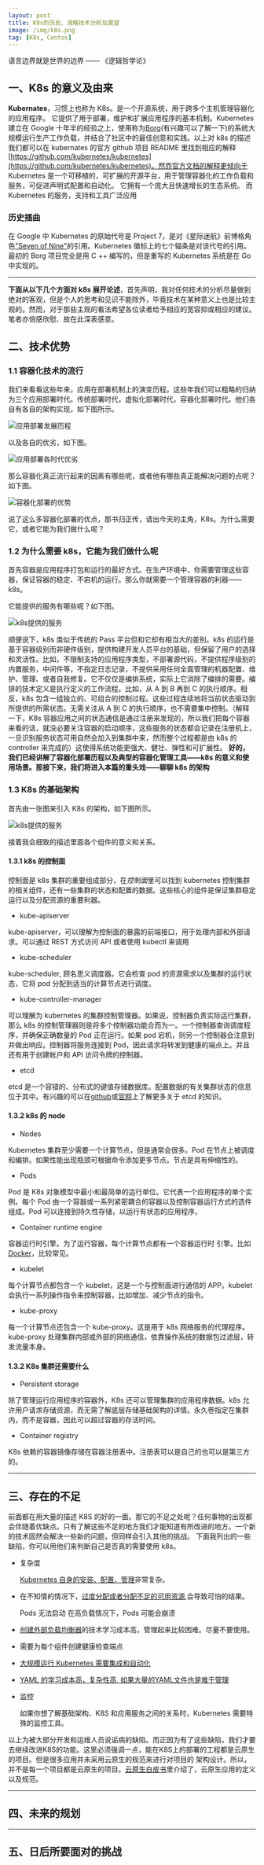 ```yaml
---
layout: post
title: K8s的历史、浅略技术分析及展望
image: /img/k8s.png
tag: [K8s, Centos]
---
```


语言边界就是世界的边界
—— 《逻辑哲学论》

## 一、K8s 的意义及由来

**Kubernates**，习惯上也称为 K8s。是一个开源系统，用于跨多个主机管理容器化的应用程序。 它提供了用于部署，维护和扩展应用程序的基本机制。Kubernetes 建立在 Google 十年半的经验之上，使用称为[Borg](https://research.google/pubs/pub43438/)(有兴趣可以了解一下)的系统大规模运行生产工作负载，并结合了社区中的最佳创意和实践。以上对 k8s 的描述我们都可以在 kubernates 的官方 github 项目 README 里找到相应的解释[https://github.com/kubernetes/kubernetes](https://github.com/kubernetes/kubernetes)。然而官方文档的解释更倾向于 Kubernetes 是一个可移植的，可扩展的开源平台，用于管理容器化的工作负载和服务，可促进声明式配置和自动化。 它拥有一个庞大且快速增长的生态系统。 而 Kubernetes 的服务，支持和工具广泛应用

### 历史插曲

在 Google 中 Kubernetes 的原始代号是 Project 7，是对《星际迷航》前博格角色["Seven of Nine"](https://en.wikipedia.org/wiki/Seven_of_Nine)的引用。Kubernetes 徽标上的七个辐条是对该代号的引用。 最初的 Borg 项目完全是用 C ++ 编写的，但是重写的 Kubernetes 系统是在 Go 中实现的。

---

**下面从以下几个方面对 k8s 展开论述**，首先声明，我对任何技术的分析尽量做到绝对的客观，但是个人的思考和见识不能除外，毕竟技术在某种意义上也是比较主观的。然而，对于那些主观的看法希望各位读者给予相应的宽容抑或相应的建议。笔者亦倍感欣慰、故在此深表感意。

## 二、技术优势

### 1.1 容器化技术的流行

我们来看看这些年来，应用在部署机制上的演变历程。这些年我们可以粗略的归纳为三个应用部署时代。传统部署时代，虚拟化部署时代，容器化部署时代。他们各自有各自的架构实现，如下图所示。

![应用部署发展历程](/img/deploy.png)

以及各自的优劣，如下图。

![应用部署各时代优劣](/img/deployAD.png)

那么容器化真正流行起来的因素有哪些呢，或者他有哪些真正能解决问题的点呢？如下图。

![容器化部署的优势](/img/containers.png)

说了这么多容器化部署的优点，那书归正传，请出今天的主角，K8s。为什么需要它，或者它能为我们做什么呢？

### 1.2 为什么需要 k8s，它能为我们做什么呢

首先容器是应用程序打包和运行的最好方式。在生产环境中，你需要管理这些容器，保证容器的稳定、不宕机的运行。那么你就需要一个管理容器的利器——k8s。

它能提供的服务有哪些呢？如下图。

![k8s提供的服务](/img/k8sservice.png)

顺便说下，k8s 类似于传统的 Pass 平台但和它却有相当大的差别。k8s 的运行是基于容器级别而非硬件级别，提供构建开发人员平台的基础，但保留了用户的选择和灵活性。比如，不限制支持的应用程序类型，不部署源代码，不提供程序级别的内置服务，中间件等，不指定日志记录，不提供采用任何全面管理的机器配置、维护、管理、或者自我修复。它不仅仅是编排系统，实际上它消除了编排的需要。编排的技术定义是执行定义的工作流程。比如，从 A 到 B 再到 C 的执行顺序。相反，k8s 包含一组独立的、可组合的控制过程。这些过程连续地将当前状态驱动到所提供的所需状态。无需关注从 A 到 C 的执行顺序，也不需要集中控制。（解释一下，K8s 容器应用之间的状态通信是通过注册来发现的，所以我们把每个容器来看的话，就没必要关注容器的启动顺序，这些服务的状态都会记录在注册机上，一旦识别服务状态可用自然会加入到集群中来，然而整个过程都是由 k8s 的 controller 来完成的）这使得系统功能更强大、健壮、弹性和可扩展性。
**好的，我们已经讲解了容器化部署历程以及典型的容器化管理工具——k8s 的意义和使用场景。那接下来，我们将进入本篇的重头戏——聊聊 k8s 的架构**

### 1.3 K8s 的基础架构

首先由一张图来引入 K8s 的架构，如下图所示。

![k8s提供的服务](/img/k8sarch.png)

接着我会细致的描述里面各个组件的意义和关系。

#### 1.3.1 k8s 的控制面

控制面是 k8s 集群的重要组成部分，在*控制面*里可以找到 kubernetes 控制集群的相关组件，还有一些集群的状态和配置的数据。这些核心的组件是保证集群稳定运行以及分配资源的重要利器。

- kube-apiserver

kube-apiserver，可以理解为控制面的暴露的前端接口，用于处理内部和外部请求。可以通过 REST 方式访问 API 或者使用 kubectl 来调用

- kube-scheduler

kube-scheduler, 顾名思义调度器。它会检查 pod 的资源需求以及集群的运行状态，它将 pod 分配到适当的计算节点进行调度。

- kube-controller-manager

可以理解为 kubernetes 的集群控制管理器。如果说，控制器负责实际运行集群，那么 k8s 的控制管理器则是将多个控制器功能合而为一。一个控制器查询调度程序，并确保正确数量的 Pod 正在运行。如果 pod 宕机，则另一个控制器会注意到并做出响应。控制器将服务连接到 Pod，因此请求将转发到健康的端点上。并且还有用于创建帐户和 API 访问令牌的控制器。

- etcd

etcd 是一个容错的、分布式的键值存储数据库。配置数据的有关集群状态的信息位于其中。有兴趣的可以在[github](https://github.com/etcd-io/etcd)或[官网](https://etcd.io/)上了解更多关于 etcd 的知识。

#### 1.3.2 k8s 的 node

- Nodes

Kubernetes 集群至少需要一个计算节点，但是通常会很多。Pod 在节点上被调度和编排。如果性能出现瓶颈可根据命令添加更多节点。节点是具有伸缩性的。

- Pods

Pod 是 K8s 对象模型中最小和最简单的运行单位。它代表一个应用程序的单个实例。每个 Pod 由一个容器或一系列紧密耦合的容器以及控制容器运行方式的选件组成。Pod 可以连接到持久性存储，以运行有状态的应用程序。

- Container runtime engine

容器运行时引擎。为了运行容器，每个计算节点都有一个容器运行时 引擎。比如[Docker](https://www.docker.com/)，比较常见。

- kubelet

每个计算节点都包含一个 kubelet，这是一个与控制面进行通信的 APP。kubelet 会执行一系列操作指令来控制容器，比如增加、减少节点的指令。

- kube-proxy

每一个计算节点还包含一个 kube-proxy。这是用于 k8s 网络服务的代理程序。kube-proxy 处理集群内部或外部的网络通信，依靠操作系统的数据包过滤层，转发流量本身。

#### 1.3.2 K8s 集群还需要什么

- Persistent storage

除了管理运行应用程序的容器外，K8s 还可以管理集群的应用程序数据。k8s 允许用户请求存储资源，而无需了解底层存储基础架构的详情。永久卷指定在集群内，而不是容器，因此可以超过容器的存活时间。

- Container registry

K8s 依赖的容器镜像存储在容器注册表中。注册表可以是自己的也可以是第三方的。

---

## 三、存在的不足

前面都在用大量的描述 K8S 的好的一面。那它的不足之处呢？任何事物的出现都会伴随着优缺点。只有了解这些不足的地方我们才能知道有所改进的地方。一个新的技术固然会解决一些新的问题，但同样会引入其他的挑战。
下面我列出的一些缺陷，你可以用他们来判断自己是否真的需要使用 k8s。

- 复杂度

  [Kubernetes 自身的安装、配置、管理](https://kubernetes.io/docs/concepts/overview/components/)非常复杂。

- 在不知情的情况下，[过度分配或者分配不足的可用资源](https://kubernetes.io/docs/concepts/configuration/manage-resources-containers/),会导致可怕的结果。

  Pods 无法启动
  在高负载情况下，Pods 可能会崩溃

- [创建外部负载均衡器](https://kubernetes.io/docs/tasks/access-application-cluster/create-external-load-balancer/)的技术学习成本高，管理起来比较困难。尽量不要使用。

- 需要为每个组件创建健康检查端点

- [大规模运行 Kubernetes 需要集成和自动化](https://github.com/kelseyhightower/pipeline)

- [YAML 的学习成本高，复杂性高, 如果大量的YAML文件也是难于管理](https://www.arp242.net/yaml-config.html)

- 监控

  如果你想了解基础架构、K8S 和应用服务之间的关系时，Kubernetes 需要特殊的监控工具。

以上为被大部分开发和运维人员说诟病的缺陷。而正因为有了这些缺陷，我们才要去继续改进K8S的功能。这里必须强调一点，能在K8S上的部署的工程都是云原生的项目。但是很多应用并未采用云原生的规范来进行对项目的
架构设计。所以，并不是每一个项目都是云原生的项目。[云原生白皮书](https://jimmysong.io/guide-to-cloud-native-app/docs/)里介绍了，云原生应用的定义以及规范。

---

## 四、未来的规划

---

## 五、日后所要面对的挑战
